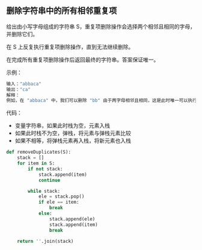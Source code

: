 ## 删除字符串中的所有相邻重复项
给出由小写字母组成的字符串 S，重复项删除操作会选择两个相邻且相同的字母，并删除它们。

在 S 上反复执行重复项删除操作，直到无法继续删除。

在完成所有重复项删除操作后返回最终的字符串。答案保证唯一。

示例：
```python
输入："abbaca"
输出："ca"
解释：
例如，在 "abbaca" 中，我们可以删除 "bb" 由于两字母相邻且相同，这是此时唯一可以执行删除操作的重复项。之后我们得到字符串 "aaca"，其中又只有 "aa" 可以执行重复项删除操作，所以最后的字符串为 "ca"。
```

代码：
* 变量字符串，如果此时栈为空，元素入栈
* 如果此时栈不为空，弹栈，将元素与弹栈元素比较
* 如果不相等，将弹栈元素再入栈，将新元素也入栈

```python
def removeDuplicates(S):
    stack = []
    for item in S:
        if not stack:
            stack.append(item)
            continue

        while stack:
            ele = stack.pop()
            if ele == item:
                break
            else:
                stack.append(ele)
                stack.append(item)
                break

    return ''.join(stack)
```
